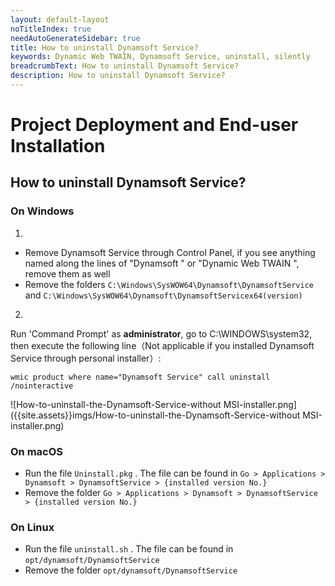 ```yaml
---
layout: default-layout
noTitleIndex: true
needAutoGenerateSidebar: true
title: How to uninstall Dynamsoft Service?
keywords: Dynamic Web TWAIN, Dynamsoft Service, uninstall, silently
breadcrumbText: How to uninstall Dynamsoft Service?
description: How to uninstall Dynamsoft Service?
---
```


# Project Deployment and End-user Installation

## How to uninstall Dynamsoft Service?

### On Windows

1. 
* Remove Dynamsoft Service through Control Panel, if you see anything named along the lines of "Dynamsoft " or "Dynamic Web TWAIN ", remove them as well
* Remove the folders `C:\Windows\SysWOW64\Dynamsoft\DynamsoftService` and `C:\Windows\SysWOW64\Dynamsoft\DynamsoftServicex64(version)`

2. 
Run 'Command Prompt' as **administrator**, go to C:\WINDOWS\system32, then execute the following line（Not applicable if you installed Dynamsoft Service through personal installer）:

``` shell
wmic product where name="Dynamsoft Service" call uninstall /nointeractive
```

![How-to-uninstall-the-Dynamsoft-Service-without MSI-installer.png]({{site.assets}}imgs/How-to-uninstall-the-Dynamsoft-Service-without MSI-installer.png)

### On macOS

* Run the file `Uninstall.pkg` . The file can be found in `Go > Applications > Dynamsoft > DynamsoftService > {installed version No.}`
* Remove the folder `Go > Applications > Dynamsoft > DynamsoftService > {installed version No.}`

### On Linux

* Run the file `uninstall.sh` . The file can be found in `opt/dynamsoft/DynamsoftService`
* Remove the folder `opt/dynamsoft/DynamsoftService`
